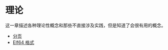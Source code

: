 # 理论

这一章描述各种理论性概念和那些不直接涉及实践，但是知道了会很有用的概念。

* [分页](http://xinqiu.gitbooks.io/linux-insides/content/Theory/Paging.html)
* [Elf64 格式](http://xinqiu.gitbooks.io/linux-insides/content/Theory/ELF.html)
